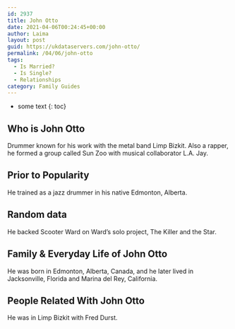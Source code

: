 ```yaml
---
id: 2937
title: John Otto
date: 2021-04-06T00:24:45+00:00
author: Laima
layout: post
guid: https://ukdataservers.com/john-otto/
permalink: /04/06/john-otto
tags:
  - Is Married?
  - Is Single?
  - Relationships
category: Family Guides
---
```


* some text
{: toc}


## Who is John Otto
                  
                  
                  
Drummer known for his work with the metal band Limp Bizkit. Also a rapper, he formed a group called Sun Zoo with musical collaborator L.A. Jay.
                  
              
            
              
            
                
                
                
## Prior to Popularity
                  
                  
                  
He trained as a jazz drummer in his native Edmonton, Alberta.
                  
              
            
              
            
                
                
                
## Random data
                  
                  
                  
He backed Scooter Ward on Ward&#8217;s solo project, The Killer and the Star.
                  
              
            
              
            
                
                
                
## Family & Everyday Life of John Otto
                  
                  
                  
He was born in Edmonton, Alberta, Canada, and he later lived in Jacksonville, Florida and Marina del Rey, California.
                  
              
            
              
            
                
                
                
## People Related With John Otto
                  
                  
                  
He was in Limp Bizkit with Fred Durst.
                  
              
            
              
            
                
              
            
              
              
            
            
              
            
          
          
          